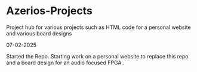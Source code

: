 # Azerios-Projects
Project hub for various projects such as HTML code for a personal website and various board designs

07-02-2025

Started the Repo. Starting work on a personal website to replace this repo and a board design for an audio focused FPGA..

